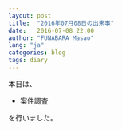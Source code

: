 ```yaml
---
layout: post
title:  "2016年07月08日の出来事"
date:   2016-07-08 22:00
author: "FUNABARA Masao"
lang: "ja"
categories: blog
tags: diary
---
```


本日は、

* 案件調査

を行いました。
